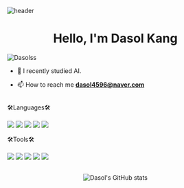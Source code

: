 ![header](https://capsule-render.vercel.app/api?type=waving&color=auto&height=300&section=header&text=Dasol%20Kang&fontSize=90)

<h1 align="center">Hello, I'm Dasol Kang</h1>

<p align="left"> <img src="https://komarev.com/ghpvc/?username=Dasolss&label=Profile%20views&color=0e75b6&style=flat" alt="Dasolss" /> </p>

- 📝 I recently studied AI.

- 📫 How to reach me **dasol4596@naver.com**

<h2></h2>


🛠Languages🛠<br></br>
<img src="https://img.shields.io/badge/Python-3776AB?style=flat-square&logo=Python&logoColor=white"/>
<img src="https://img.shields.io/badge/Tensorflow-FF6F00?style=flat-square&logo=Tensorflow&logoColor=white"/>
<img src="https://img.shields.io/badge/Pandas-150458?style=flat-square&logo=Pandas&logoColor=white"/>
<img src="https://img.shields.io/badge/Scikitlearn-F7931E?style=flat-square&logo=scikitlearn&logoColor=white"/>
<img src="https://img.shields.io/badge/Tensorflow-FF6F00?style=flat-square&logo=Tensorflow&logoColor=white"/>

🛠Tools🛠<br></br>
<img src="https://img.shields.io/badge/visual studio code-007ACC?style=flat-square&logo=visualstudiocode&logoColor=white"/>
<img src="https://img.shields.io/badge/Jupyter-F37626?style=flat-square&logo=Jupyter&logoColor=white"/>
<img src="https://img.shields.io/badge/GitHub-181717?style=flat-square&logo=GitHub&logoColor=white"/>
<img src="https://img.shields.io/badge/Eclipse IDE-2C2255?style=flat-square&logo=Eclipse IDE&logoColor=white"/>
<img src="https://img.shields.io/badge/Anaconda-44A833?style=flat-square&logo=Anaconda&logoColor=white"/>

<h2></h2>

<p align="center">
  <img src="https://github-readme-stats.vercel.app/api?username=Dasolss&theme=omni&show_icons=true" alt="Dasol's GitHub stats" />
</p>
